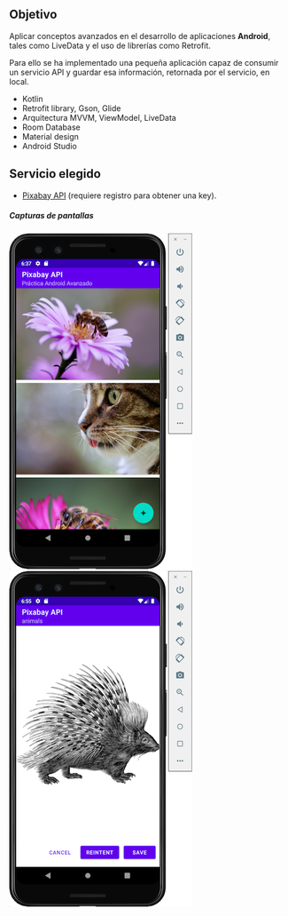 ## Objetivo
Aplicar conceptos avanzados en el desarrollo de aplicaciones **Android**, tales como LiveData y el uso de librerías como Retrofit.

Para ello se ha implementado una pequeña aplicación capaz de consumir un servicio API y guardar esa información, retornada por el servicio, en local.

- Kotlin
- Retrofit library, Gson, Glide
- Arquitectura MVVM, ViewModel, LiveData
- Room Database
- Material design
- Android Studio

## Servicio elegido

- [Pixabay API](https://pixabay.com/api/docs/) (requiere registro para obtener una key).

##### Capturas de pantallas

![main](./screens/main.png "Main")
![detail](./screens/detail.png "Detail")
